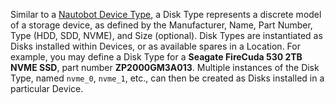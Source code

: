 Similar to a [Nautobot Device Type](/static/docs/models/dcim/devicetype.html), a Disk Type represents a discrete model of a storage device, as defined by the Manufacturer, Name, Part Number, Type (HDD, SDD, NVME), and Size (optional).
Disk Types are instantiated as Disks installed within Devices, or as available spares in a Location.
For example, you may define a Disk Type for a **Seagate FireCuda 530 2TB NVME SSD**, part number **ZP2000GM3A013**.
Multiple instances of the Disk Type, named `nvme_0`, `nvme_1`, etc., can then be created as Disks installed in a particular Device.
